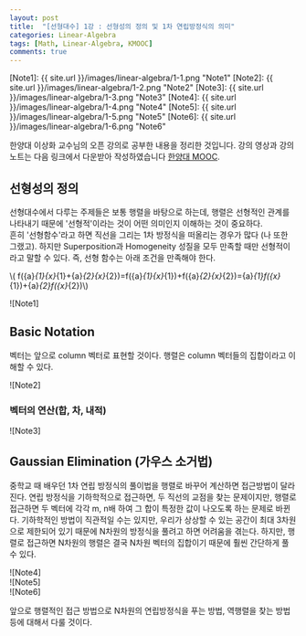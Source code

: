 ```yaml
---
layout: post
title:  "[선형대수] 1강 : 선형성의 정의 및 1차 연립방정식의 의미"
categories: Linear-Algebra
tags: [Math, Linear-Algebra, KMOOC]
comments: true
---
```


[//]: # (Image References)

[Note1]: {{ site.url }}/images/linear-algebra/1-1.png "Note1"
[Note2]: {{ site.url }}/images/linear-algebra/1-2.png "Note2"
[Note3]: {{ site.url }}/images/linear-algebra/1-3.png "Note3"
[Note4]: {{ site.url }}/images/linear-algebra/1-4.png "Note4"
[Note5]: {{ site.url }}/images/linear-algebra/1-5.png "Note5"
[Note6]: {{ site.url }}/images/linear-algebra/1-6.png "Note6"

<script type="text/javascript"  src="https://cdn.mathjax.org/mathjax/latest/MathJax.js?config=TeX-AMS-MML_HTMLorMML"></script>


한양대 이상화 교수님의 오픈 강의로 공부한 내용을 정리한 것입니다. 강의 영상과 강의 노트는 다음 링크에서 다운받아 작성하였습니다 [한양대 MOOC](http://www.kocw.net/home/search/kemView.do?kemId=977757).  

## 선형성의 정의
선형대수에서 다루는 주제들은 보통 행렬을 바탕으로 하는데, 행렬은 선형적인 관계를 나타내기 때문에 '선형적'이라는 것이 어떤 의미인지 이해하는 것이 중요하다.  
흔히 '선형함수'라고 하면 직선을 그리는 1차 방정식을 떠올리는 경우가 많다 (나 또한 그랬고). 하지만 Superposition과 Homogeneity 성질을 모두 만족할 때만 선형적이라고 말할 수 있다. 즉, 선형 함수는 아래 조건을 만족해야 한다.  

\\( f({a}_{1}{x}_{1}+{a}_{2}{x}_{2})=f({a}_{1}{x}_{1})+f({a}_{2}{x}_{2})={a}_{1}f({x}_{1})+{a}_{2}f({x}_{2})\\)  

![Note1]  

## Basic Notation
벡터는 앞으로 column 벡터로 표현할 것이다. 행렬은 column 벡터들의 집합이라고 이해할 수 있다.  

![Note2]  

### 벡터의 연산(합, 차, 내적)  
![Note3]  

## Gaussian Elimination (가우스 소거법)  
중학교 때 배우던 1차 연립 방정식의 풀이법을 행렬로 바꾸어 계산하면 접근방법이 달라진다. 연립 방정식을 기하학적으로 접근하면, 두 직선의 교점을 찾는 문제이지만, 행렬로 접근하면 두 벡터에 각각 m, n배 하여 그 합이 특정한 값이 나오도록 하는 문제로 바뀐다. 기하학적인 방법이 직관적일 수는 있지만, 우리가 상상할 수 있는 공간이 최대 3차원으로 제한되어 있기 때문에 N차원의 방정식을 풀려고 하면 어려움을 겪는다. 하지만, 행렬로 접근하면 N차원의 행렬은 결국 N차원 벡터의 집합이기 때문에 훨씬 간단하게 풀 수 있다.  

![Note4]  
![Note5]  
![Note6]  

앞으로 행렬적인 접근 방법으로 N차원의 연립방정식을 푸는 방법, 역행렬을 찾는 방법 등에 대해서 다룰 것이다.  
